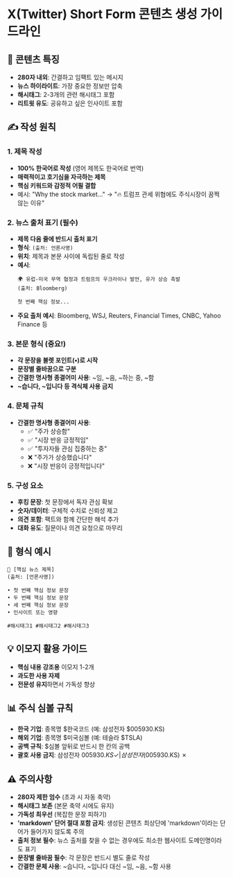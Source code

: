 # X(Twitter) Short Form 콘텐츠 생성 가이드라인

## 📱 콘텐츠 특징
- **280자 내외**: 간결하고 임팩트 있는 메시지
- **뉴스 하이라이트**: 가장 중요한 정보만 압축
- **해시태그**: 2-3개의 관련 해시태그 포함
- **리트윗 유도**: 공유하고 싶은 인사이트 포함

## ✍️ 작성 원칙

### 1. 제목 작성
- **100% 한국어로 작성** (영어 제목도 한국어로 번역)
- **매력적이고 호기심을 자극하는 제목**
- **핵심 키워드와 감정적 어필 결합**
- 예시: "Why the stock market..." → "🔥 트럼프 관세 위협에도 주식시장이 꿈쩍 않는 이유"

### 2. 뉴스 출처 표기 (필수)
- **제목 다음 줄에 반드시 출처 표기**
- **형식**: `(출처: 언론사명)`
- **위치**: 제목과 본문 사이에 독립된 줄로 작성
- **예시**:
  ```
  🌍 유럽-미국 무역 협정과 트럼프의 우크라이나 발언, 유가 상승 촉발
  (출처: Bloomberg)
  
  첫 번째 핵심 정보...
  ```
- **주요 출처 예시**: Bloomberg, WSJ, Reuters, Financial Times, CNBC, Yahoo Finance 등

### 3. 본문 형식 (중요!)
- **각 문장을 불렛 포인트(•)로 시작**
- **문장별 줄바꿈으로 구분**
- **간결한 명사형 종결어미 사용**: ~임, ~음, ~하는 중, ~함
- **~습니다, ~입니다 등 격식체 사용 금지**

### 4. 문체 규칙
- **간결한 명사형 종결어미 사용**:
  - ✅ "주가 상승함"
  - ✅ "시장 반응 긍정적임"
  - ✅ "투자자들 관심 집중하는 중"
  - ❌ "주가가 상승했습니다"
  - ❌ "시장 반응이 긍정적입니다"

### 5. 구성 요소
- **후킹 문장**: 첫 문장에서 독자 관심 확보
- **숫자/데이터**: 구체적 수치로 신뢰성 제고
- **의견 포함**: 팩트와 함께 간단한 해석 추가
- **대화 유도**: 질문이나 의견 요청으로 마무리

## 🔸 형식 예시

```
🚨 [핵심 뉴스 제목]
(출처: [언론사명])

• 첫 번째 핵심 정보 문장
• 두 번째 핵심 정보 문장
• 세 번째 핵심 정보 문장
• 인사이트 또는 영향

#해시태그1 #해시태그2 #해시태그3
```

## 💡 이모지 활용 가이드
- **핵심 내용 강조용** 이모지 1-2개
- **과도한 사용 자제**
- **전문성 유지**하면서 가독성 향상

## 📊 주식 심볼 규칙
- **한국 기업**: 종목명 $한국코드 (예: 삼성전자 $005930.KS)
- **해외 기업**: 종목명 $미국심볼 (예: 테슬라 $TSLA)
- **공백 규칙**: $심볼 앞뒤로 반드시 한 칸의 공백
- **괄호 사용 금지**: 삼성전자 $005930.KS ✓ | 삼성전자($005930.KS) ✗

## ⚠️ 주의사항
- **280자 제한 엄수** (초과 시 자동 축약)
- **해시태그 보존** (본문 축약 시에도 유지)
- **가독성 최우선** (복잡한 문장 피하기)
- **'markdown' 단어 절대 포함 금지**: 생성된 콘텐츠 최상단에 'markdown'이라는 단어가 들어가지 않도록 주의
- **출처 정보 필수**: 뉴스 출처를 찾을 수 없는 경우에도 최소한 웹사이트 도메인명이라도 표기
- **문장별 줄바꿈 필수**: 각 문장은 반드시 별도 줄로 작성
- **간결한 문체 사용**: ~습니다, ~입니다 대신 ~임, ~음, ~함 사용 